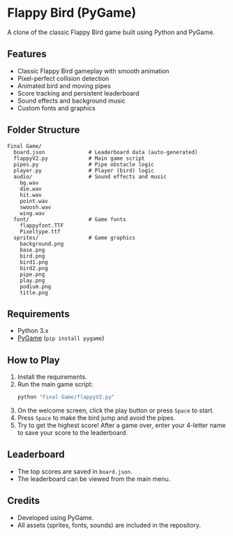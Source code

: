 # Flappy Bird (PyGame)

A clone of the classic Flappy Bird game built using Python and PyGame.

## Features

- Classic Flappy Bird gameplay with smooth animation  
- Pixel-perfect collision detection  
- Animated bird and moving pipes  
- Score tracking and persistent leaderboard  
- Sound effects and background music  
- Custom fonts and graphics  

## Folder Structure

```
Final Game/
  board.json              # Leaderboard data (auto-generated)
  flappyV2.py             # Main game script
  pipes.py                # Pipe obstacle logic
  player.py               # Player (bird) logic
  audio/                  # Sound effects and music
    bg.wav
    die.wav
    hit.wav
    point.wav
    swoosh.wav
    wing.wav
  font/                   # Game fonts
    flappyfont.TTF
    Pixeltype.ttf
  sprites/                # Game graphics
    background.png
    base.png
    bird.png
    bird1.png
    bird2.png
    pipe.png
    play.png
    podium.png
    title.png
```

## Requirements

- Python 3.x  
- [PyGame](https://www.pygame.org/) (`pip install pygame`)

## How to Play

1. Install the requirements.
2. Run the main game script:
   ```sh
   python "Final Game/flappyV2.py"
   ```
3. On the welcome screen, click the play button or press `Space` to start.
4. Press `Space` to make the bird jump and avoid the pipes.
5. Try to get the highest score! After a game over, enter your 4-letter name to save your score to the leaderboard.

## Leaderboard

- The top scores are saved in `board.json`.
- The leaderboard can be viewed from the main menu.

## Credits

- Developed using PyGame.
- All assets (sprites, fonts, sounds) are included in the repository.